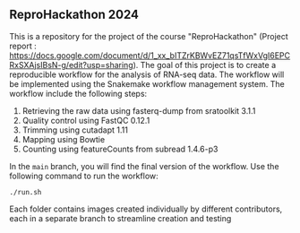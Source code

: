 ## ReproHackathon 2024

This is a repository for the project of the course "ReproHackathon" (Project report : https://docs.google.com/document/d/1_xx_bITZrKBWvEZ71qsTfWxVgI6EPCRxSXAjsIBsN-g/edit?usp=sharing). 
The goal of this project is to create a reproducible workflow for the analysis of RNA-seq data. The workflow will be implemented using the Snakemake workflow management system. The workflow include the following steps:

1. Retrieving the raw data using fasterq-dump from sratoolkit 3.1.1
2. Quality control using FastQC 0.12.1
3. Trimming using cutadapt 1.11
4. Mapping using Bowtie 
5. Counting using featureCounts from subread 1.4.6-p3

In the `main` branch, you will find the final version of the workflow.
Use the following command to run the workflow:

```
./run.sh
```
Each folder contains images created individually by different contributors, each in a separate branch to streamline creation and testing
